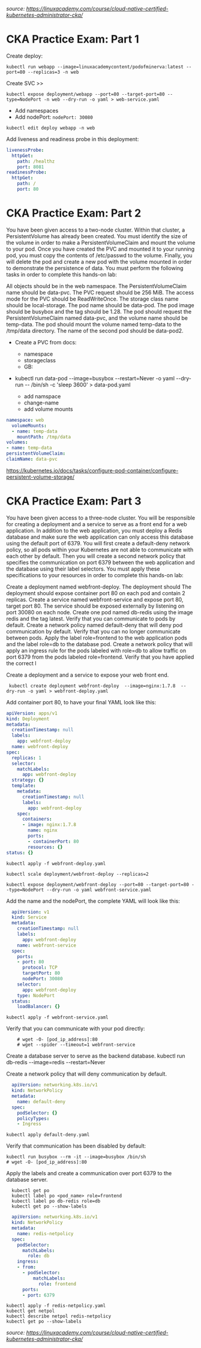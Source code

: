 _source: https://linuxacademy.com/course/cloud-native-certified-kubernetes-administrator-cka/_

# CKA Practice Exam: Part 1

Create deploy: 
    
    kubectl run webapp --image=linuxacademycontent/podofminerva:latest --port=80 --replicas=3 -n web

Create SVC >> 
    
    kubectl expose deployment/webapp --port=80 --target-port=80 --type=NodePort -n web --dry-run -o yaml > web-service.yaml
    
   + Add namespaces
   + Add nodePort: `nodePort: 30080`   

    kubectl edit deploy webapp -n web

Add liveness and readiness probe in this deployment:
 
 ```yaml
 livenessProbe:
   httpGet:
     path: /healthz
     port: 8081
 readinessProbe:
   httpGet:
     path: /
     port: 80    
```     

# CKA Practice Exam: Part 2
You have been given access to a two-node cluster. Within that cluster, a PersistentVolume has already been created. You must identify the size of the volume in order to make a PersistentVolumeClaim and mount the volume to your pod. Once you have created the PVC and mounted it to your running pod, you must copy the contents of /etc/passwd to the volume. Finally, you will delete the pod and create a new pod with the volume mounted in order to demonstrate the persistence of data. You must perform the following tasks in order to complete this hands-on lab:

All objects should be in the web namespace.
The PersistentVolumeClaim name should be data-pvc.
The PVC request should be 256 MiB.
The access mode for the PVC should be ReadWriteOnce.
The storage class name should be local-storage.
The pod name should be data-pod.
The pod image should be busybox and the tag should be 1.28.
The pod should request the PersistentVolumeClaim named data-pvc, and the volume name should be temp-data.
The pod should mount the volume named temp-data to the /tmp/data directory.
The name of the second pod should be data-pod2.

- Create a PVC from docs: 
    + namespace
    + storageclass
    + GB: 

- kubectl run data-pod --image=busybox --restart=Never -o yaml --dry-run -- /bin/sh -c 'sleep 3600' > data-pod.yaml
    + add namspace
    + change-name
    + add volume mounts

```yaml
namespace: web
  volumeMounts: 
  - name: temp-data
    mountPath: /tmp/data
volumes: 
- name: temp-data
persistentVolumeClaim:
claimName: data-pvc
```    

https://kubernetes.io/docs/tasks/configure-pod-container/configure-persistent-volume-storage/


# CKA Practice Exam: Part 3
You have been given access to a three-node cluster. You will be responsible for creating a deployment and a service to serve as a front end for a web application. In addition to the web application, you must deploy a Redis database and make sure the web application can only access this database using the default port of 6379. You will first create a default-deny network policy, so all pods within your Kubernetes are not able to communicate with each other by default. Then you will create a second network policy that specifies the communication on port 6379 between the web application and the database using their label selectors. You must apply these specifications to your resources in order to complete this hands-on lab:

Create a deployment named webfront-deploy.
The deployment should 
The deployment should expose container port 80 on each pod and contain 2 replicas.
Create a service named webfront-service and expose port 80, target port 80.
The service should be exposed externally by listening on port 30080 on each node.
Create one pod named db-redis using the image redis and the tag latest.
Verify that you can communicate to pods by default.
Create a network policy named default-deny that will deny pod communication by default.
Verify that you can no longer communicate between pods.
Apply the label role=frontend to the web application pods and the label role=db to the database pod.
Create a network policy that will apply an ingress rule for the pods labeled with role=db to allow traffic on port 6379 from the pods labeled role=frontend.
Verify that you have applied the correct l



Create a deployment and a service to expose your web front end.

     kubectl create deployment webfront-deploy  --image=nginx:1.7.8  --dry-run -o yaml > webfront-deploy.yaml

Add container port 80, to have your final YAML look like this:
```yaml
apiVersion: apps/v1
kind: Deployment
metadata:
  creationTimestamp: null
  labels:
    app: webfront-deploy
  name: webfront-deploy
spec:
  replicas: 1
  selector:
    matchLabels:
      app: webfront-deploy
  strategy: {}
  template:
    metadata:
      creationTimestamp: null
      labels:
        app: webfront-deploy
    spec:
      containers:
      - image: nginx:1.7.8
        name: nginx
        ports:
        - containerPort: 80
        resources: {}
status: {}
```

    kubectl apply -f webfront-deploy.yaml

    kubectl scale deployment/webfront-deploy --replicas=2

    kubectl expose deployment/webfront-deploy --port=80 --target-port=80 --type=NodePort --dry-run -o yaml webfront-service.yaml

Add the name and the nodePort, the complete YAML will look like this:
```yaml        
  apiVersion: v1
  kind: Service
  metadata:
    creationTimestamp: null
    labels:
      app: webfront-deploy
    name: webfront-service
  spec:
    ports:
    - port: 80
      protocol: TCP
      targetPort: 80
      nodePort: 30080
    selector:
      app: webfront-deploy
    type: NodePort
  status:
    loadBalancer: {}
  ```

    kubectl apply -f webfront-service.yaml

Verify that you can communicate with your pod directly:
          
        # wget -O- [pod_ip_address]:80
        # wget --spider --timeout=1 webfront-service

Create a database server to serve as the backend database.
  kubectl run db-redis --image=redis --restart=Never

Create a network policy that will deny communication by default.
```yaml
  apiVersion: networking.k8s.io/v1
  kind: NetworkPolicy
  metadata:
    name: default-deny
  spec:
    podSelector: {}
    policyTypes:
    - Ingress
```

    kubectl apply default-deny.yaml

Verify that communication has been disabled by default:
    
    kubectl run busybox --rm -it --image=busybox /bin/sh
    # wget -O- [pod_ip_address]:80

Apply the labels and create a communication over port 6379 to the database server.
    
```
  kubectl get po
  kubectl label po <pod_name> role=frontend
  kubectl label po db-redis role=db
  kubectl get po --show-labels
```
```yaml
  apiVersion: networking.k8s.io/v1
  kind: NetworkPolicy
  metadata:
    name: redis-netpolicy
  spec:
    podSelector:
      matchLabels:
        role: db
    ingress:
    - from:
      - podSelector:
          matchLabels:
            role: frontend
      ports:
      - port: 6379
```

    kubectl apply -f redis-netpolicy.yaml
    kubectl get netpol
    kubectl describe netpol redis-netpolicy
    kubectl get po --show-labels
    
_source: https://linuxacademy.com/course/cloud-native-certified-kubernetes-administrator-cka/_    
